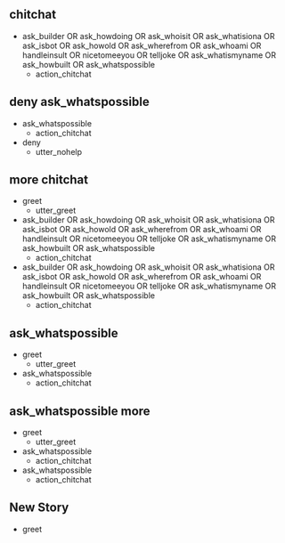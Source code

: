 ## chitchat
* ask_builder OR ask_howdoing OR ask_whoisit OR ask_whatisiona OR ask_isbot OR ask_howold OR ask_wherefrom OR ask_whoami OR handleinsult OR nicetomeeyou OR telljoke OR ask_whatismyname OR ask_howbuilt OR ask_whatspossible
    - action_chitchat

## deny ask_whatspossible
* ask_whatspossible
    - action_chitchat
* deny
    - utter_nohelp

## more chitchat
* greet
    - utter_greet
* ask_builder OR ask_howdoing OR ask_whoisit OR ask_whatisiona OR ask_isbot OR ask_howold OR ask_wherefrom OR ask_whoami OR handleinsult OR nicetomeeyou OR telljoke OR ask_whatismyname OR ask_howbuilt OR ask_whatspossible
    - action_chitchat
* ask_builder OR ask_howdoing OR ask_whoisit OR ask_whatisiona OR ask_isbot OR ask_howold OR ask_wherefrom OR ask_whoami OR handleinsult OR nicetomeeyou OR telljoke OR ask_whatismyname OR ask_howbuilt OR ask_whatspossible
    - action_chitchat

## ask_whatspossible
* greet
    - utter_greet
* ask_whatspossible
    - action_chitchat

## ask_whatspossible more
* greet
    - utter_greet
* ask_whatspossible
    - action_chitchat
* ask_whatspossible
    - action_chitchat

## New Story

* greet

